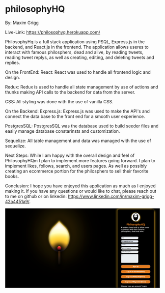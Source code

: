 # philosophyHQ

By: Maxim Grigg

Live-Link: https://philosophyq.herokuapp.com/

PhilosophyHq is a full stack application using PSQL, Express.js in the backend, and React.js in the frontend.
The application allows useres to interact with famous philosphers, dead and alive, by reading tweets, reading tweet replys, as well as
creating, editing, and deleting tweets and replies.

On the FrontEnd:
React:
React was used to handle all frontend logic and design.

Redux:
Redux is used to handle all state management by use of actions and thunks making API calls to the backend for data from the server.

CSS:
All styling was done with the use of vanilla CSS.

On the Backend:
Express.js:
Express.js was used to make the API's and connect the data base to the front end for a smooth user experience.

PostgresSQL:
PostgresSQL was the database used to build seeder files and easily manage database constarinsts and customization.

Sequelize:
All table management and data was managed with the use of sequelize.

Next Steps:
While I am happy with the overall design and feel of PhilosophyHQm I plan to implement more features going forward. I plan to implement
likes, follows, search, and users pages. As well as possibly creating an ecommerce portion for the philosphers to sell their favorite books.



Conclusion:
I hope you have enjoyed this application as much as I enjoyed making it. If you have any questions or would like to chat, please reach out to me on github or
on linkedin: https://www.linkedin.com/in/maxim-grigg-42a4451a9/.



![Screenshot](SplashPagePhil.png)
